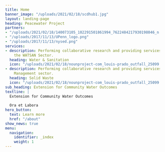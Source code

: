 ```yaml
---
title: Home
banner_image: "/uploads/2021/02/18/scdhub1.jpg"
layout: landing-page
heading: Peacewater Project
partners:
- "/uploads/2021/02/18/140073105_102291501861994_7622484217930198046_n.jpg"
- "/uploads/2017/11/13/UPenn_logo.png"
- "/uploads/2017/11/13/nysed.png"
services:
- description: Performing collaborative research and providing services to support
    the WATSAN Sector.
  heading: Water & Sanitation
  icon: "/uploads/2021/02/18/nounproject-com_louis-prado_outfall_25099.png"
- description: Performing collaborative research and providing services to Solid Waste 
    Management sector.
  heading: Solid Waste
  icon: "/uploads/2021/02/18/nounproject-com_louis-prado_outfall_25099.png"
sub_heading: Extension for Community Water Outcomes
textline: | 
  Extension for Community Water Outcomes
  
  Ora et Labora
hero_button:
  text: Learn more
  href: "/about"
show_news: true
menu:
  navigation:
    identifier: _index
    weight: 1
---
```

